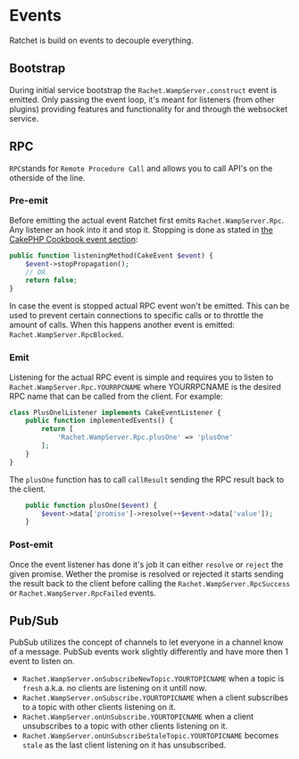 Events
======

Ratchet is build on events to decouple everything. 

## Bootstrap ##

During initial service bootstrap the `Rachet.WampServer.construct` event is emitted. Only passing the event loop, it's meant for listeners (from other plugins) providing features and functionality for and through the websocket service.

## RPC ##

`RPC`stands for `Remote Procedure Call` and allows you to call API's on the otherside of the line.

### Pre-emit ###

Before emitting the actual event Ratchet first emits `Rachet.WampServer.Rpc`. Any listener an hook into it and stop it. Stopping is done as stated in [the CakePHP Cookbook event section](http://book.cakephp.org/2.0/en/core-libraries/events.html#stopping-events):

```php
public function listeningMethod(CakeEvent $event) {
    $event->stopPropagation();
    // OR 
    return false;
}
```

In case the event is stopped actual RPC event won't be emitted. This can be used to prevent certain connections to specific calls or to throttle  the amount of calls. When this happens another event is emitted: `Rachet.WampServer.RpcBlocked`.

### Emit ###

Listening for the actual RPC event is simple and requires you to listen to `Rachet.WampServer.Rpc.YOURRPCNAME` where YOURRPCNAME is the desired RPC name that can be called from the client. For example:

```php
class PlusOnelListener implements CakeEventListener {
    public function implementedEvents() {
        return [
            'Rachet.WampServer.Rpc.plusOne' => 'plusOne'
        ];
    }
}
```

The `plusOne` function has to call `callResult` sending the RPC result back to the client.

```php
	public function plusOne($event) {
		$event->data['promise']->resolve(++$event->data['value']);
	}
```

### Post-emit ###

Once the event listener has done it's job it can either `resolve` or `reject` the given promise. Wether the promise is resolved or rejected it starts sending the result back to the client before calling the `Rachet.WampServer.RpcSuccess` or `Rachet.WampServer.RpcFailed` events.

## Pub/Sub ##

PubSub utilizes the concept of channels to let everyone in a channel know of a message. PubSub events work slightly differently and have more then 1 event to listen on.

- `Rachet.WampServer.onSubscribeNewTopic.YOURTOPICNAME` when a topic is `fresh` a.k.a. no clients are listening on it untill now.
- `Rachet.WampServer.onSubscribe.YOURTOPICNAME` when a client subscribes to a topic with other clients listening on it.
- `Rachet.WampServer.onUnSubscribe.YOURTOPICNAME` when a client unsubscribes to a topic with other clients listening on it.
- `Rachet.WampServer.onUnSubscribeStaleTopic.YOURTOPICNAME` becomes `stale` as the last client listening on it has unsubscribed.


